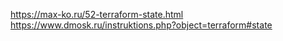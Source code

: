 https://max-ko.ru/52-terraform-state.html
https://www.dmosk.ru/instruktions.php?object=terraform#state